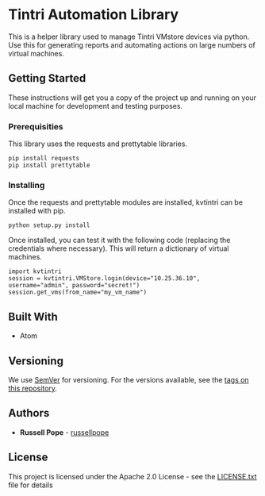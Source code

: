# Tintri Automation Library

This is a helper library used to manage Tintri VMstore devices via python. Use this for generating reports and automating actions on large numbers of virtual machines.

## Getting Started

These instructions will get you a copy of the project up and running on your local machine for development and testing purposes.

### Prerequisities

This library uses the requests and prettytable libraries.

```
pip install requests
pip install prettytable
```

### Installing

Once the requests and prettytable modules are installed, kvtintri can be installed with pip.

```
python setup.py install
```

Once installed, you can test it with the following code (replacing the credentials where necessary). This will return a dictionary of virtual machines.

```
import kvtintri
session = kvtintri.VMStore.login(device="10.25.36.10", username="admin", password="secret!")
session.get_vms(from_name="my_vm_name")
```

## Built With

* Atom

## Versioning

We use [SemVer](http://semver.org/) for versioning. For the versions available, see the [tags on this repository](https://github.com/your/project/tags).

## Authors

* **Russell Pope** - [russellpope](https://github.com/russellpope)

## License

This project is licensed under the Apache 2.0 License - see the [LICENSE.txt](LICENSE.txt) file for details
